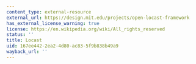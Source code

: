 ```yaml
---
content_type: external-resource
external_url: https://design.mit.edu/projects/open-locast-framework
has_external_license_warning: true
license: https://en.wikipedia.org/wiki/All_rights_reserved
status: ''
title: Locast
uid: 167ee442-2ea2-4d80-ac83-5f9b838b49a9
wayback_url: ''
---
```

